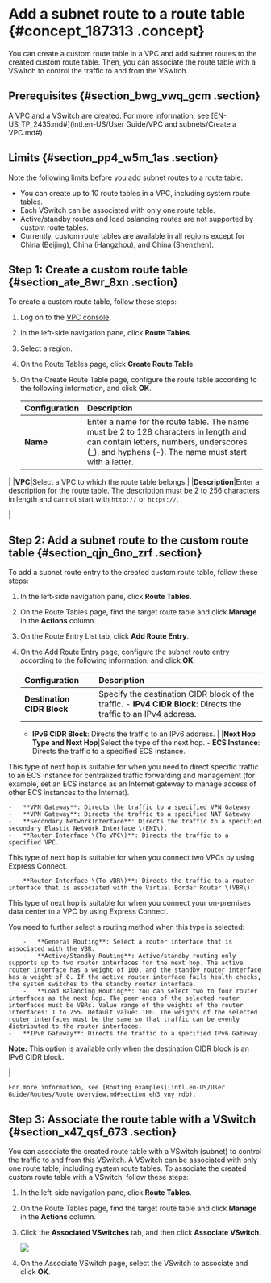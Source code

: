 # Add a subnet route to a route table {#concept_187313 .concept}

You can create a custom route table in a VPC and add subnet routes to the created custom route table. Then, you can associate the route table with a VSwitch to control the traffic to and from the VSwitch.

## Prerequisites {#section_bwg_vwq_gcm .section}

A VPC and a VSwitch are created. For more information, see [EN-US\_TP\_2435.md\#](intl.en-US/User Guide/VPC and subnets/Create a VPC.md#).

## Limits {#section_pp4_w5m_1as .section}

Note the following limits before you add subnet routes to a route table:

-   You can create up to 10 route tables in a VPC, including system route tables.
-   Each VSwitch can be associated with only one route table.
-   Active/standby routes and load balancing routes are not supported by custom route tables.
-   Currently, custom route tables are available in all regions except for China \(Beijing\), China \(Hangzhou\), and China \(Shenzhen\).

## Step 1: Create a custom route table {#section_ate_8wr_8xn .section}

To create a custom route table, follow these steps:

1.  Log on to the [VPC console](https://vpcnext.console.aliyun.com/nat/).
2.  In the left-side navigation pane, click **Route Tables**.
3.  Select a region.
4.  On the Route Tables page, click **Create Route Table**.
5.  On the Create Route Table page, configure the route table according to the following information, and click **OK**.

    |Configuration|Description|
    |:------------|:----------|
    |**Name**|Enter a name for the route table. The name must be 2 to 128 characters in length and can contain letters, numbers, underscores \(\_\), and hyphens \(-\). The name must start with a letter.

 |
    |**VPC**|Select a VPC to which the route table belongs.|
    |**Description**|Enter a description for the route table. The description must be 2 to 256 characters in length and cannot start with `http://` or `https://`.

 |


## Step 2: Add a subnet route to the custom route table {#section_qjn_6no_zrf .section}

To add a subnet route entry to the created custom route table, follow these steps:

1.  In the left-side navigation pane, click **Route Tables**.
2.  On the Route Tables page, find the target route table and click **Manage** in the **Actions** column.
3.  On the Route Entry List tab, click **Add Route Entry**.
4.  On the Add Route Entry page, configure the subnet route entry according to the following information, and click **OK**.

    |Configuration|Description|
    |:------------|:----------|
    |**Destination CIDR Block**|Specify the destination CIDR block of the traffic.     -   **IPv4 CIDR Block**: Directs the traffic to an IPv4 address.
    -   **IPv6 CIDR Block**: Directs the traffic to an IPv6 address.
 |
    |**Next Hop Type and Next Hop**|Select the type of the next hop.     -   **ECS Instance**: Directs the traffic to a specified ECS instance.

This type of next hop is suitable for when you need to direct specific traffic to an ECS instance for centralized traffic forwarding and management \(for example, set an ECS instance as an Internet gateway to manage access of other ECS instances to the Internet\).

    -   **VPN Gateway**: Directs the traffic to a specified VPN Gateway.
    -   **VPN Gateway**: Directs the traffic to a specified NAT Gateway.
    -   **Secondary NetworkInterface**: Directs the traffic to a specified secondary Elastic Network Interface \(ENI\).
    -   **Router Interface \(To VPC\)**: Directs the traffic to a specified VPC.

This type of next hop is suitable for when you connect two VPCs by using Express Connect.

    -   **Router Interface \(To VBR\)**: Directs the traffic to a router interface that is associated with the Virtual Border Router \(VBR\).

This type of next hop is suitable for when you connect your on-premises data center to a VPC by using Express Connect.

You need to further select a routing method when this type is selected:

        -   **General Routing**: Select a router interface that is associated with the VBR.
        -   **Active/Standby Routing**: Active/standby routing only supports up to two router interfaces for the next hop. The active router interface has a weight of 100, and the standby router interface has a weight of 0. If the active router interface fails health checks, the system switches to the standby router interface.
        -   **Load Balancing Routing**: You can select two to four router interfaces as the next hop. The peer ends of the selected router interfaces must be VBRs. Value range of the weights of the router interfaces: 1 to 255. Default value: 100. The weights of the selected router interfaces must be the same so that traffic can be evenly distributed to the router interfaces.
    -   **IPv6 Gateway**: Directs the traffic to a specified IPv6 Gateway.

**Note:** This option is available only when the destination CIDR block is an IPv6 CIDR block.

 |

    For more information, see [Routing examples](intl.en-US/User Guide/Routes/Route overview.md#section_eh3_vny_rdb).


## Step 3: Associate the route table with a VSwitch {#section_x47_qsf_673 .section}

You can associate the created route table with a VSwitch \(subnet\) to control the traffic to and from this VSwitch. A VSwitch can be associated with only one route table, including system route tables. To associate the created custom route table with a VSwitch, follow these steps:

1.  In the left-side navigation pane, click **Route Tables**.
2.  On the Route Tables page, find the target route table and click **Manage** in the **Actions** column.
3.  Click the **Associated VSwitches** tab, and then click **Associate VSwitch**.

    ![](http://static-aliyun-doc.oss-cn-hangzhou.aliyuncs.com/assets/img/17037/15662626528675_en-US.png)

4.  On the Associate VSwitch page, select the VSwitch to associate and click **OK**.

